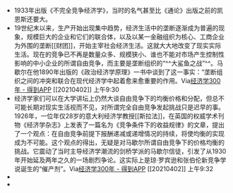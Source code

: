 - 1933年出版《不完全竞争经济学》，当时的名气甚至比《通论》出版之前的凯恩斯还要大。
- 19世纪末以来，生产开始出现集中趋势，经济生活中的垄断逐渐成为普遍的现象，规模巨大的企业和它们的联合体，以及以某一金融组织为核心、工商企业为外围的垄断[[财团]]，开始主宰社会经济生活。这就大大地改变了现实实际生活。现在的竞争已不再是数量众多、规模狭小、谁也不能对市场产生控制性影响的中小企业的所谓自由竞争，而主要是垄断组织的“^^大鲨鱼之战”^^。马歇尔在他1890年出版的《政治经济学原理》一书中谈到了这一事实：“垄断组织之间的冲突和联合在现代经济学中起着愈来愈重要的作用。Via[经济学300年 - 得到APP](https://www.dedao.cn/reader?id=PZykJDGjQ7AOLNa642rbP8dkEgemKDwdRAWXoVRjpBxl95MJzqvYGynZ18MEl5Bo) [[20210402]] 上午9:30
- 经济学家们可以在大学讲坛上仍然大谈自由竞争下的均衡价格和分配，但总不可能长期对现实生活视而不见，对所谓完全自由竞争发起挑战只是迟早的事。1926年，一位年仅28岁的意大利经济学教授[[斯拉法]]，在英国的权威学术刊物《经济学杂志》上发表了一篇名为《竞争条件下的收益规律》的文章，提出了一个观点：在自由竞争前提下报酬递减或递增情况的持续，将使均衡的实现成为不可能。这个观点的得出，无疑是对马歇尔所谓自由竞争下的价格均衡的挑战。它震动了当时主导经济学潮流的剑桥学派的马歇尔信徒，引发了从1930年开始延及两年之久的一场剧烈争论。这实际上是琼·罗宾逊和张伯伦新竞争学说诞生的“催产剂”。Via[经济学300年 - 得到APP](https://www.dedao.cn/reader?id=PZykJDGjQ7AOLNa642rbP8dkEgemKDwdRAWXoVRjpBxl95MJzqvYGynZ18MEl5Bo) [[20210402]] 上午9:32
- 
- 
